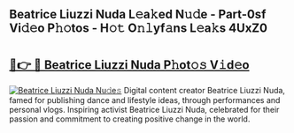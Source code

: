 ## Beatrice Liuzzi Nuda L𝚎a𝚔ed N𝚞𝚍e - Part-0sf Vi𝚍𝚎o P𝚑𝚘tos - H𝚘𝚝 O𝚗𝚕yf𝚊ns L𝚎a𝚔s 4UxZ0

# <h2><a href="http://kfcu9o.oniu.top/?m=Beatrice+Liuzzi+Nuda">🔗👉 🔴 Beatrice Liuzzi Nuda P𝚑ot𝚘𝚜 V𝚒d𝚎o</a></h2>

[![Beatrice Liuzzi Nuda Nu𝚍e𝚜](https://i.imgur.com/0qMVB7G.gif)](http://kfcu9o.oniu.top/?m=Beatrice+Liuzzi+Nuda)
Digital content creator Beatrice Liuzzi Nuda, famed for publishing dance and lifestyle ideas, through performances and personal vlogs. Inspiring activist Beatrice Liuzzi Nuda, celebrated for their passion and commitment to creating positive change in the world.  
